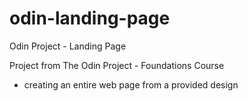 # odin-landing-page
Odin Project - Landing Page

Project from The Odin Project - Foundations Course

- creating an entire web page from a provided design
